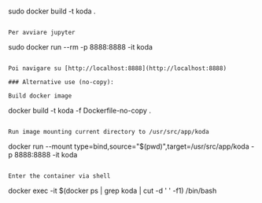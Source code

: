```
```
sudo docker build -t koda .
```

Per avviare jupyter

```
sudo docker run --rm -p 8888:8888 -it koda
```

Poi navigare su [http://localhost:8888](http://localhost:8888)

### Alternative use (no-copy):

Build docker image
```
docker build -t koda -f Dockerfile-no-copy .
```

Run image mounting current directory to /usr/src/app/koda

```
docker run --mount type=bind,source="$(pwd)",target=/usr/src/app/koda -p 8888:8888 -it koda
```

Enter the container via shell

```
docker exec -it $(docker ps | grep koda | cut -d ' ' -f1) /bin/bash
```

